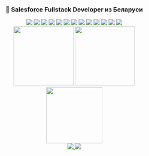 <h3 align="center">🚀 Salesforce Fullstack Developer из Беларуси</h3>

<div align="center"> <!-- Salesforce --> <img src="https://img.shields.io/badge/Salesforce-00A1E0?style=for-the-badge&logo=salesforce&logoColor=white"/> <img src="https://img.shields.io/badge/Apex-0099FF?style=for-the-badge&logo=salesforce&logoColor=white"/> <img src="https://img.shields.io/badge/LWC-0070D2?style=for-the-badge&logo=javascript&logoColor=white"/> <img src="https://img.shields.io/badge/SOQL-00A1E0?style=for-the-badge&logo=database&logoColor=white"/> <!-- Backend --> <img src="https://img.shields.io/badge/Java-ED8B00?style=for-the-badge&logo=openjdk&logoColor=white"/> <img src="https://img.shields.io/badge/C%23-68217A?style=for-the-badge&logo=dotnet&logoColor=white"/> <!-- Frontend --> <img src="https://img.shields.io/badge/React-20232A?style=for-the-badge&logo=react&logoColor=61DAFB"/> <img src="https://img.shields.io/badge/HTML5-E34F26?style=for-the-badge&logo=html5&logoColor=white"/> <img src="https://img.shields.io/badge/CSS3-1572B6?style=for-the-badge&logo=css3&logoColor=white"/> <img src="https://img.shields.io/badge/JavaScript-F7E01D?style=for-the-badge&logo=javascript&logoColor=black"/> <!-- Tools --> <img src="https://img.shields.io/badge/Git-F05032?style=for-the-badge&logo=git&logoColor=white"/> <img src="https://img.shields.io/badge/VSCode-007ACC?style=for-the-badge&logo=visualstudiocode&logoColor=white"/> <img src="https://img.shields.io/badge/Salesforce_CLI-00A1E0?style=for-the-badge&logo=terminal&logoColor=white"/></div>

<div align="center"> <img src="https://github-readme-stats.vercel.app/api?username=Alexhnz31&show_icons=true&theme=tokyonight" height="160"/> <img src="https://github-readme-stats.vercel.app/api/top-langs/?username=Alexhnz31&layout=compact&theme=tokyonight" height="160"/> </div><div align="center"> <img src="https://streak-stats.demolab.com?user=Alexhnz31&theme=tokyonight&hide_border=true" height="150"/> </div>

<div id="badges" align="center"> <a href="https://www.linkedin.com/in/ваш-профиль"> <img src="https://img.shields.io/badge/LinkedIn-0A66C2?style=for-the-badge&logo=linkedin&logoColor=white"/> </a> <a href="https://t.me/ваш-telegram"> <img src="https://img.shields.io/badge/Telegram-0088cc?style=for-the-badge&logo=telegram&logoColor=white"/> </a> </div>
